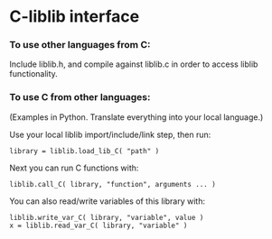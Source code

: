 C-liblib interface
==================

### To use other languages from C:
Include liblib.h, and compile against liblib.c in order to access liblib functionality.

### To use C from other languages:
(Examples in Python. Translate everything into your local language.)

Use your local liblib import/include/link step, then run:

    library = liblib.load_lib_C( "path" )

Next you can run C functions with:

    liblib.call_C( library, "function", arguments ... )

You can also read/write variables of this library with:

    liblib.write_var_C( library, "variable", value )
    x = liblib.read_var_C( library, "variable" )


